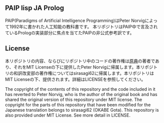 ## PAIP lisp JA Prolog
PAIP(Paradigms of Artificial Intelligence Programming)はPeter Norvigによって1992年に書かれた人工知能の教科書です。
本リポジトリはPAIP中で言及されているPrologの実装部分に焦点を当てたPAIPの非公式参考訳です。

## License
本リポジトリの内容、ならびにリポジトリ中のコードの著作権は[原典](https://github.com/norvig/paip-lisp)の著者であり、それをMIT Licenseの下に提供したPeter Norvigに帰属します。本リポジトリの和訳改変部の著作権についてはsirasagi62に帰属します。本リポジトリはMIT Licenseの下、提供されます。詳細はLICENSEを参照してください。

The copyright of the contents of this repository and the code included in it has reverted to Peter Norvig, who is the author of the original book and has shared the original version of this repository under MIT license. The copyright for the parts of this repository that have been modified for the Japanese translation belongs to sirasagi62 (OKABE Gota). This repository is also provided under MIT License. See more detail in LICENSE.
